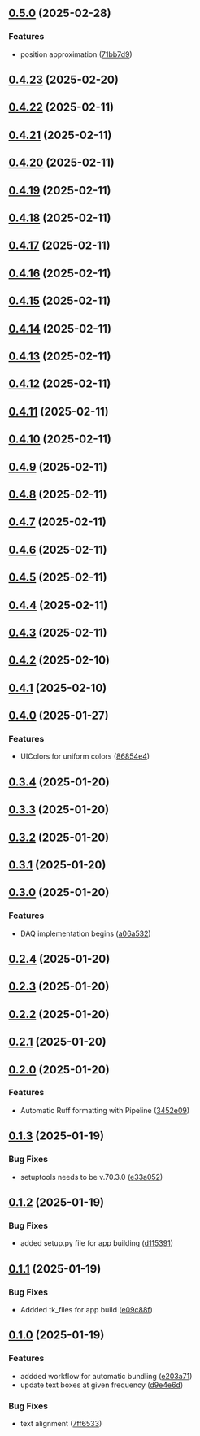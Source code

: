 ## [0.5.0](https://github.com/FancyGuitarist/GPH-3110/compare/v0.4.23...v0.5.0) (2025-02-28)


### Features

* position approximation ([71bb7d9](https://github.com/FancyGuitarist/GPH-3110/commit/71bb7d95fb4d10116ca202cf668d0e9224300575))

## [0.4.23](https://github.com/FancyGuitarist/GPH-3110/compare/v0.4.22...v0.4.23) (2025-02-20)

## [0.4.22](https://github.com/FancyGuitarist/GPH-3110/compare/v0.4.21...v0.4.22) (2025-02-11)

## [0.4.21](https://github.com/FancyGuitarist/GPH-3110/compare/v0.4.20...v0.4.21) (2025-02-11)

## [0.4.20](https://github.com/FancyGuitarist/GPH-3110/compare/v0.4.19...v0.4.20) (2025-02-11)

## [0.4.19](https://github.com/FancyGuitarist/GPH-3110/compare/v0.4.18...v0.4.19) (2025-02-11)

## [0.4.18](https://github.com/FancyGuitarist/GPH-3110/compare/v0.4.17...v0.4.18) (2025-02-11)

## [0.4.17](https://github.com/FancyGuitarist/GPH-3110/compare/v0.4.16...v0.4.17) (2025-02-11)

## [0.4.16](https://github.com/FancyGuitarist/GPH-3110/compare/v0.4.15...v0.4.16) (2025-02-11)

## [0.4.15](https://github.com/FancyGuitarist/GPH-3110/compare/v0.4.14...v0.4.15) (2025-02-11)

## [0.4.14](https://github.com/FancyGuitarist/GPH-3110/compare/v0.4.13...v0.4.14) (2025-02-11)

## [0.4.13](https://github.com/FancyGuitarist/GPH-3110/compare/v0.4.12...v0.4.13) (2025-02-11)

## [0.4.12](https://github.com/FancyGuitarist/GPH-3110/compare/v0.4.11...v0.4.12) (2025-02-11)

## [0.4.11](https://github.com/FancyGuitarist/GPH-3110/compare/v0.4.10...v0.4.11) (2025-02-11)

## [0.4.10](https://github.com/FancyGuitarist/GPH-3110/compare/v0.4.9...v0.4.10) (2025-02-11)

## [0.4.9](https://github.com/FancyGuitarist/GPH-3110/compare/v0.4.8...v0.4.9) (2025-02-11)

## [0.4.8](https://github.com/FancyGuitarist/GPH-3110/compare/v0.4.7...v0.4.8) (2025-02-11)

## [0.4.7](https://github.com/FancyGuitarist/GPH-3110/compare/v0.4.6...v0.4.7) (2025-02-11)

## [0.4.6](https://github.com/FancyGuitarist/GPH-3110/compare/v0.4.5...v0.4.6) (2025-02-11)

## [0.4.5](https://github.com/FancyGuitarist/GPH-3110/compare/v0.4.4...v0.4.5) (2025-02-11)

## [0.4.4](https://github.com/FancyGuitarist/GPH-3110/compare/v0.4.3...v0.4.4) (2025-02-11)

## [0.4.3](https://github.com/FancyGuitarist/GPH-3110/compare/v0.4.2...v0.4.3) (2025-02-11)

## [0.4.2](https://github.com/FancyGuitarist/GPH-3110/compare/v0.4.1...v0.4.2) (2025-02-10)

## [0.4.1](https://github.com/FancyGuitarist/GPH-3110/compare/v0.4.0...v0.4.1) (2025-02-10)

## [0.4.0](https://github.com/FancyGuitarist/GPH-3110/compare/v0.3.4...v0.4.0) (2025-01-27)


### Features

* UIColors for uniform colors ([86854e4](https://github.com/FancyGuitarist/GPH-3110/commit/86854e453e75ff8d047e0b4b1182b39315335622))

## [0.3.4](https://github.com/FancyGuitarist/GPH-3110/compare/v0.3.3...v0.3.4) (2025-01-20)

## [0.3.3](https://github.com/FancyGuitarist/GPH-3110/compare/v0.3.2...v0.3.3) (2025-01-20)

## [0.3.2](https://github.com/FancyGuitarist/GPH-3110/compare/v0.3.1...v0.3.2) (2025-01-20)

## [0.3.1](https://github.com/FancyGuitarist/GPH-3110/compare/v0.3.0...v0.3.1) (2025-01-20)

## [0.3.0](https://github.com/FancyGuitarist/GPH-3110/compare/v0.2.4...v0.3.0) (2025-01-20)


### Features

* DAQ implementation begins ([a06a532](https://github.com/FancyGuitarist/GPH-3110/commit/a06a532079bb3a9d169a954706841187fcf2ce61))

## [0.2.4](https://github.com/FancyGuitarist/GPH-3110/compare/v0.2.3...v0.2.4) (2025-01-20)

## [0.2.3](https://github.com/FancyGuitarist/GPH-3110/compare/v0.2.2...v0.2.3) (2025-01-20)

## [0.2.2](https://github.com/FancyGuitarist/GPH-3110/compare/v0.2.1...v0.2.2) (2025-01-20)

## [0.2.1](https://github.com/FancyGuitarist/GPH-3110/compare/v0.2.0...v0.2.1) (2025-01-20)

## [0.2.0](https://github.com/FancyGuitarist/GPH-3110/compare/v0.1.3...v0.2.0) (2025-01-20)


### Features

* Automatic Ruff formatting with Pipeline ([3452e09](https://github.com/FancyGuitarist/GPH-3110/commit/3452e09caaa498acecf8e7868003adf1c15456e2))

## [0.1.3](https://github.com/FancyGuitarist/GPH-3110/compare/v0.1.2...v0.1.3) (2025-01-19)


### Bug Fixes

* setuptools needs to be v.70.3.0 ([e33a052](https://github.com/FancyGuitarist/GPH-3110/commit/e33a052d220c314f6c3525b35b1cde2c345ae44e))

## [0.1.2](https://github.com/FancyGuitarist/GPH-3110/compare/v0.1.1...v0.1.2) (2025-01-19)


### Bug Fixes

* added setup.py file for app building ([d115391](https://github.com/FancyGuitarist/GPH-3110/commit/d115391ca5907148b12b8748554348e1e360114f))

## [0.1.1](https://github.com/FancyGuitarist/GPH-3110/compare/v0.1.0...v0.1.1) (2025-01-19)


### Bug Fixes

* Addded tk_files for app build ([e09c88f](https://github.com/FancyGuitarist/GPH-3110/commit/e09c88f2f155d9a2f9c76d24cadd7babf760f2fa))

## [0.1.0](https://github.com/FancyGuitarist/GPH-3110/compare/d9e4e6d341624660af3ca591dc952ad79c51f7ad...v0.1.0) (2025-01-19)


### Features

* addded workflow for automatic bundling ([e203a71](https://github.com/FancyGuitarist/GPH-3110/commit/e203a718b42ffa0d53716ec505efe2aeb0c84785))
* update text boxes at given frequency ([d9e4e6d](https://github.com/FancyGuitarist/GPH-3110/commit/d9e4e6d341624660af3ca591dc952ad79c51f7ad))


### Bug Fixes

* text alignment ([7ff6533](https://github.com/FancyGuitarist/GPH-3110/commit/7ff653302816e28fa2b760790d04c767a5036d18))

